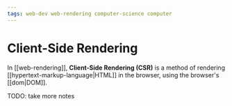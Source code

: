 ```yaml
---
tags: web-dev web-rendering computer-science computer
---
```


# Client-Side Rendering

In [[web-rendering]], **Client-Side Rendering (CSR)** is a method of rendering [[hypertext-markup-language|HTML]] in the browser, using the browser's [[dom|DOM]].

TODO: take more notes
